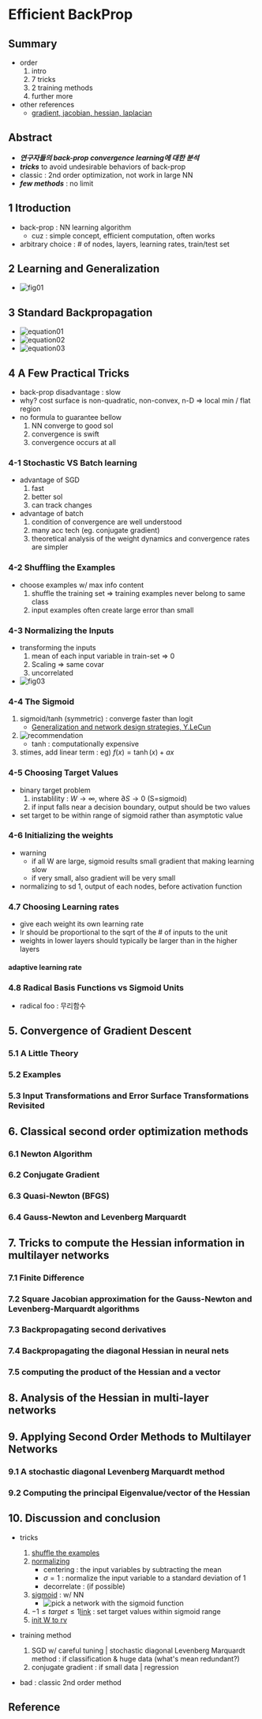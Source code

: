 # Efficient BackProp

## Summary

- order
	1. intro
	2. 7 tricks
	3. 2 training methods
	4. further more
- other references
	-	[gradient, jacobian, hessian, laplacian](https://darkpgmr.tistory.com/132)

## Abstract

-	***연구자들의 back-prop convergence learning에 대한 분석***
-	***tricks*** to avoid undesirable behaviors of back-prop
-	classic : 2nd order optimization, not work in large NN
-	***few methods*** : no limit

## 1 Itroduction

-	back-prop : NN learning algorithm
	-	cuz : simple concept, efficient computation, often works
-	arbitrary choice : \# of nodes, layers, learning rates, train/test set

## 2 Learning and Generalization

- ![fig01](fig01.JPG)

## 3 Standard Backpropagation

- ![equation01](equation01.JPG)
- ![equation02](equation02.JPG)
- ![equation03](equation03.JPG)

## 4 A Few Practical Tricks

- back-prop disadvantage : slow
- why? cost surface is non-quadratic, non-convex, n-D => local min / flat region
- no formula to guarantee bellow
	1. NN converge to good sol
	2. convergence is swift
	3. convergence occurs at all

### 4-1 Stochastic VS Batch learning

- advantage of SGD
	1. fast
	2. better sol
	3. can track changes
- advantage of batch
	1. condition of convergence are well understood
	2. many acc tech (eg. conjugate gradient)
	3. theoretical analysis of the weight dynamics and convergence rates are simpler

### 4-2 Shuffling the Examples

- choose examples w/ max info content
	1. shuffle the training set => training examples never belong to same class
	2. input examples often create large error than small

### 4-3 Normalizing the Inputs

- transforming the inputs
	1. mean of each input variable in train-set => 0
	2. Scaling => same covar
	3. uncorrelated
- ![fig03](fig03.JPG)

### 4-4 The Sigmoid

1. sigmoid/tanh (symmetric) : converge faster than logit
	- [Generalization and network design strategies, Y.LeCun]()
2. ![recommendation](fig04.JPG)
	- tanh : computationally expensive
3. stimes, add linear term : eg) $`f(x)=\tanh(x)+ax`$

### 4-5 Choosing Target Values

- binary target problem
	1. instablility : $`W\rightarrow \infty`$, where $`\partial S \rightarrow 0`$ (S=sigmoid)
	2. if input falls near a decision boundary, output should be two values
- set target to be within range of sigmoid rather than asymptotic value

### 4-6 Initializing the weights

- warning
	- if all W are large, sigmoid results small gradient that making learning slow
	- if very small, also gradient will be very small
- normalizing to sd 1, output of each nodes, before activation function

### 4.7 Choosing Learning rates

- give each weight its own learning rate
- lr should be proportional to the sqrt of the # of inputs to the unit
- weights in lower layers should typically be larger than in the higher layers

#### adaptive learning rate

### 4.8 Radical Basis Functions vs Sigmoid Units

- radical foo : 무리함수

## 5. Convergence of Gradient Descent

### 5.1 A Little Theory

### 5.2 Examples

### 5.3 Input Transformations and Error Surface Transformations Revisited

## 6. Classical second order optimization methods

### 6.1 Newton Algorithm

### 6.2 Conjugate Gradient

### 6.3 Quasi-Newton (BFGS)

### 6.4 Gauss-Newton and Levenberg Marquardt

## 7. Tricks to compute the Hessian information in multilayer networks

### 7.1 Finite Difference

### 7.2 Square Jacobian approximation for the Gauss-Newton and Levenberg-Marquardt algorithms

### 7.3 Backpropagating second derivatives

### 7.4 Backpropagating the diagonal Hessian in neural nets

### 7.5 computing the product of the Hessian and a vector

## 8. Analysis of the Hessian in multi-layer networks

## 9. Applying Second Order Methods to Multilayer Networks

### 9.1 A stochastic diagonal Levenberg Marquardt method

### 9.2 Computing the principal Eigenvalue/vector of the Hessian

## 10. Discussion and conclusion

-	tricks
	1.	[shuffle the examples](#4-2-shuffling-the-examples)
	2.	[normalizing](#4-3-normalizing-the-inputs)
		- centering : the input variables by subtracting the mean
		- $`\sigma = 1`$ : normalize the input variable to a standard deviation of 1
		- decorrelate : (if possible)
	3.	[sigmoid](#4-4-the-sigmoid) : w/ NN
		- ![pick a network with the sigmoid function](fig04.JPG)
	7.	$`-1\le target\le 1`$[link](#4-5-choosing-target-values) : set target values within sigmoid range
	8.	[init W to rv](#4-6-initializing-the-weights)

- training method
	1.	SGD w/ careful tuning | stochastic diagonal Levenberg Marquardt method : if classification & huge data (what's mean redundant?)
	2.	conjugate gradient : if small data | regression

- bad : classic 2nd order method

## Reference
